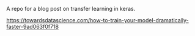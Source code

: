 A repo for a blog post on transfer learning in keras.

https://towardsdatascience.com/how-to-train-your-model-dramatically-faster-9ad063f0f718
